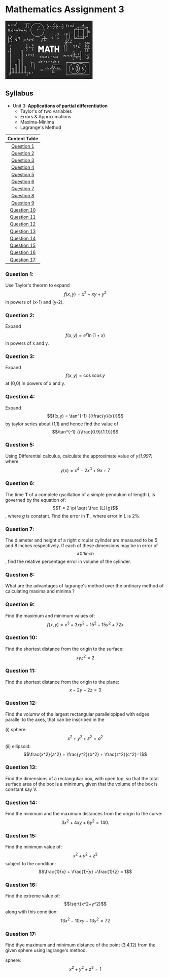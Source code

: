 # Mathematics Assignment 3

![](maths.jpeg)

## Syllabus

- Unit 3: __Applications of partial differentiation__
  -  Taylor's of two variables
  -  Errors & Approximations
  -  Maxima-Minima
  - Lagrange's Method

| Content Table |
|:-------:|
| [Question 1](#question-1) |
| [Question 2](#question-2) |
| [Question 3](#question-3) |
| [Question 4](#question-4) |
| [Question 5](#question-5) |
| [Question 6](#question-6) |
| [Question 7](#question-7) |
| [Question 8](#question-8) |
| [Question 9](#question-9) |
| [Question 10](#question-10) |
| [Question 11](#question-11) |
| [Question 12](#question-12) |
| [Question 13](#question-13) |
| [Question 14](#question-14) |
| [Question 15](#question-15) |
| [Question 16](#question-16) |
| [Question 17](#question-17) |


### Question 1:

Use Taylor's theorm to expand $$f(x,y) = x^2 + xy + y^2$$ in powers of (x-1) and (y-2).



### Question 2:

Expand $$f(x,y) = e^y \ln (1+x)$$ in powers of x and y.

### Question 3: 

Expand $$f(x,y)= \cos{x} \cos{y}$$ at (0,0) in powers of x and y.

### Question 4:

Expand $$f(x,y) = \tan^{-1} {(\frac{y}{x})}$$ by taylor series about (1,1) and hence find the value of $$\tan^{-1} {(\frac{0.9}{1.1})}$$

### Question 5: 

Using Differential calculus, calculate the approximate value of _y(1.997)_ where $$y(x) = x^4 - 2x^3 + 9x +7$$

### Question 6: 

The time __T__ of a complete qscillation of a simple pendulum of length _L_ is governed by the equation of:
 $$T = 2 \pi \sqrt \frac {L}{g}$$ 
 , where _g_ is constant. Find the error in __T__ , where error in _L_ is 2%.

### Question 7: 

The diameter and height of a right circular cylinder are measured to be  5 and 8 inches respectively. If each of these dimensions may be in error of $$\pm 0.1 inch$$, find the relative percentage error in volume of the cylinder.

### Question 8:
What are the advantages of lagrange's method over the ordinary method of calculating maxima and minima ?

### Question 9: 

Find the maximum and minimum values of:
$$f(x,y)= x^3 + 3xy^2 -15^2 -15y^2 + 72x$$

### Question 10: 

Find the shortest distance from the origin to the surface:
$$xyz^2=2$$

### Question 11: 

Find the shortest distance from the origin to the plane: 
$$x-2y-2z=3$$

### Question 12: 

Find the volumw of the largest rectangular parallelopiped with edges parallel to the axes, that can be inscribed in the 

(i) sphere:
 $$x^2+y^2+z^2=a^2$$
(ii) ellipsoid:
 $$\frac{x^2}{a^2} + \frac{y^2}{b^2} + \frac{z^2}{c^2}=1$$

### Question 13: 

Find the dimensions of a rectangukar box, with open top, so that the total surface area of the box is a minimum, given that the volume of the box is constant say V.

### Question 14: 

Find the minimum and the maximum distances from the origin to the curve:
$$3x^2+4xy+6y^2=140.$$

### Question 15: 

Find the minimum value of:
$$x^2+y^2+z^2$$
subject to the condition: 
$$\frac{1}{x} + \frac{1}{y} +\frac{1}{z} = 1$$ 


### Question 16: 

Find the extreme value of:
$$\sqrt{x^2+y^2}$$
along with this condition:  
$$13x^2-10xy+13y^2=72$$

### Question 17: 

Find thye maximum and minimum distance of the point (3,4,12) from the given sphere using lagrange's method.

sphere: 
$$x^2+y^2+z^2=1$$
